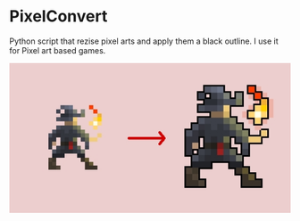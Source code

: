 # PixelConvert

Python script that rezise pixel arts and apply them a black outline. I use it for Pixel art based games.

![Example](data/image.jpg)
